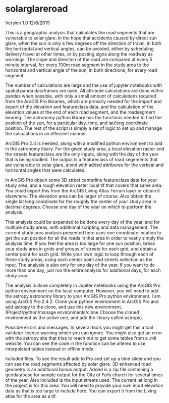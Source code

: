 # solarglareroad
Version 1.0 12/6/2019

This is a geographic analysis that calculates the road segments that are vulnerable to solar glare, in the hope that accidents caused by direct sun glare, when the sun is only a few degrees off the direction of travel, in both the horizontal and vertical angles, can be avoided, either by scheduling delivery travel at other times, or by posting signs along the roadway as warnings. The slope and direction of the road are compared at every 5 minute interval, for every 100m road segment in the study area to the horizontal and vertical angle of the sun, in both directions, for every road segment.

The number of calculations are large and the use of jupyter notebooks with spatial panda dataframes are used. All attribute calculations are done within pandas when possible, with only a small amount of calculations required from the ArcGIS Pro libraries, which are primarly needed for the import and export of the elevation and featureclass data, and the calculation of the elevation values at the end of each road segment, and the roadsegment bearing. The astronomy python library has the functions needed to find the position of the sun, for a particular day, time, and lat/long coordinate position. The rest of the script is simply a set of logic to set up and manage the calculations in an effecient manner. 

ArcGIS Pro 2.4 is needed, along with a modified python environment to add in the astronomy libary. For the given study area, a local elevation raster and the streets featureclass are the only inputs, along with the day of the year that is being studied. The output is a featureclass of road segements that are vulnerable to solar glare, alond with added attribures for the vertical and horizontal angles that were calculated.

In ArcGIS Pro obtain some 3D street centerline featureclass data for your study area, and a rough elevation raster local tif that covers that same area.  You could export this from the ArcGIS Living Atlas Terrain layer or obtain it elsewhere. The elevation area can be larger of course. Also obtain the single lat long coordinate for the roughly the center of your study area in decimal degrees. Choose one day of the year on which to perform the analysis.  

This analysis could be expanded to be done every day of the year, and for multiple study areas, with additional scripting and data management. The current study area analysis presented here uses one coordinate location to get the sun position for all the roads in that area in order to vastly simply the analysis time. If you feel the area is too large for one sun position, break your study area in grids and groups of streets for each grid, and obtain a center point for each grid. Write your own logic to loop through each of these study areas, using each center point and streets selection as the input. The analysis is also only for one day of the year. If you want to do more than one day, just run the entire analysis for additional days, for each study area. 

The analysis is done completely in Jupiter notebooks using the ArcGIS Pro python environment on the local computer. However, you will need to add the astropy astronomy library to your ArcGIS Pro python environment. I am using ArcGIS Pro 2.4.2.  Clone your python environment in ArcGIS Pro and add astropy to the clone, and use this new environment. (Project/python/manage environments/clone Choose the cloned environment as the active one, and add the library called astropy).  

Possible errors and messages:
In several tools you might get this a tool validator license warning which you can ignore. You might also get an error with the astropy site that tries to reach out to get some tables from a .mil website. You can see the code in the function can be altered to use interpolated tables instead or offline mode.


Included files:
To see the result add to Pro and set up a time slider and you can see the road segments affected by solar glare. 3D enhanced road geometry is an additional bonus output. Added is a zip file containing a geodatabase for sample output for the City of Falls church for several times of the year. Also included is the input streets used. The current lat long in the project is for this area. You will need to provide your own input elevation data as that is too large to include here. You can export it from the Living atlas for the area as a tif.
